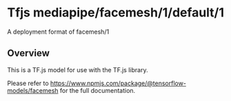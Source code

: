# Tfjs mediapipe/facemesh/1/default/1

A deployment format of facemesh/1

<!-- parent-model: mediapipe/facemesh/1 -->

## Overview

This is a TF.js model for use with the TF.js library.

Please refer to https://www.npmjs.com/package/@tensorflow-models/facemesh for
the full documentation.
